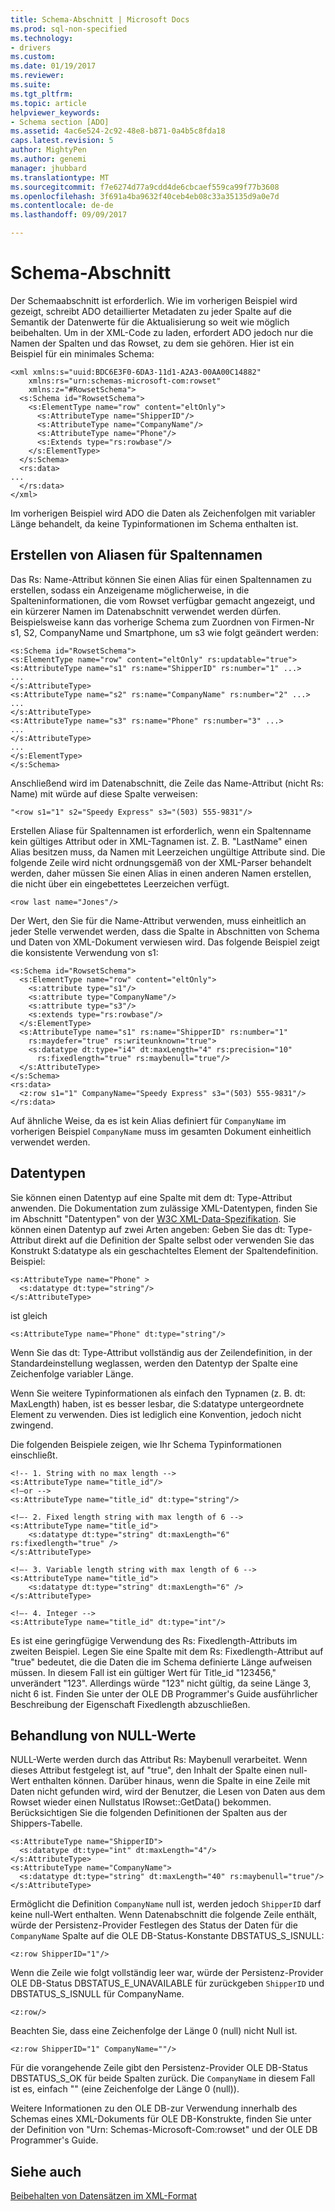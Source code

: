 ```yaml
---
title: Schema-Abschnitt | Microsoft Docs
ms.prod: sql-non-specified
ms.technology:
- drivers
ms.custom: 
ms.date: 01/19/2017
ms.reviewer: 
ms.suite: 
ms.tgt_pltfrm: 
ms.topic: article
helpviewer_keywords:
- Schema section [ADO]
ms.assetid: 4ac6e524-2c92-48e8-b871-0a4b5c8fda18
caps.latest.revision: 5
author: MightyPen
ms.author: genemi
manager: jhubbard
ms.translationtype: MT
ms.sourcegitcommit: f7e6274d77a9cdd4de6cbcaef559ca99f77b3608
ms.openlocfilehash: 3f691a4ba9632f40ceb4eb08c33a35135d9a0e7d
ms.contentlocale: de-de
ms.lasthandoff: 09/09/2017

---
```

# <a name="schema-section"></a>Schema-Abschnitt
Der Schemaabschnitt ist erforderlich. Wie im vorherigen Beispiel wird gezeigt, schreibt ADO detaillierter Metadaten zu jeder Spalte auf die Semantik der Datenwerte für die Aktualisierung so weit wie möglich beibehalten. Um in der XML-Code zu laden, erfordert ADO jedoch nur die Namen der Spalten und das Rowset, zu dem sie gehören. Hier ist ein Beispiel für ein minimales Schema:  
  
```  
<xml xmlns:s="uuid:BDC6E3F0-6DA3-11d1-A2A3-00AA00C14882"  
    xmlns:rs="urn:schemas-microsoft-com:rowset"  
    xmlns:z="#RowsetSchema">  
  <s:Schema id="RowsetSchema">  
    <s:ElementType name="row" content="eltOnly">  
      <s:AttributeType name="ShipperID"/>  
      <s:AttributeType name="CompanyName"/>  
      <s:AttributeType name="Phone"/>  
      <s:Extends type="rs:rowbase"/>  
    </s:ElementType>  
  </s:Schema>  
  <rs:data>  
...  
  </rs:data>  
</xml>  
```  
  
 Im vorherigen Beispiel wird ADO die Daten als Zeichenfolgen mit variabler Länge behandelt, da keine Typinformationen im Schema enthalten ist.  
  
## <a name="creating-aliases-for-column-names"></a>Erstellen von Aliasen für Spaltennamen  
 Das Rs: Name-Attribut können Sie einen Alias für einen Spaltennamen zu erstellen, sodass ein Anzeigename möglicherweise, in die Spalteninformationen, die vom Rowset verfügbar gemacht angezeigt, und ein kürzerer Namen im Datenabschnitt verwendet werden dürfen. Beispielsweise kann das vorherige Schema zum Zuordnen von Firmen-Nr s1, S2, CompanyName und Smartphone, um s3 wie folgt geändert werden:  
  
```  
<s:Schema id="RowsetSchema">   
<s:ElementType name="row" content="eltOnly" rs:updatable="true">   
<s:AttributeType name="s1" rs:name="ShipperID" rs:number="1" ...>   
...  
</s:AttributeType>   
<s:AttributeType name="s2" rs:name="CompanyName" rs:number="2" ...>   
...  
</s:AttributeType>   
<s:AttributeType name="s3" rs:name="Phone" rs:number="3" ...>   
...  
</s:AttributeType>   
...  
</s:ElementType>   
</s:Schema>  
```  
  
 Anschließend wird im Datenabschnitt, die Zeile das Name-Attribut (nicht Rs: Name) mit würde auf diese Spalte verweisen:  
  
```  
"<row s1="1" s2="Speedy Express" s3="(503) 555-9831"/>  
```  
  
 Erstellen Aliase für Spaltennamen ist erforderlich, wenn ein Spaltenname kein gültiges Attribut oder in XML-Tagnamen ist. Z. B. "LastName" einen Alias besitzen muss, da Namen mit Leerzeichen ungültige Attribute sind. Die folgende Zeile wird nicht ordnungsgemäß von der XML-Parser behandelt werden, daher müssen Sie einen Alias in einen anderen Namen erstellen, die nicht über ein eingebettetes Leerzeichen verfügt.  
  
```  
<row last name="Jones"/>  
```  
  
 Der Wert, den Sie für die Name-Attribut verwenden, muss einheitlich an jeder Stelle verwendet werden, dass die Spalte in Abschnitten von Schema und Daten von XML-Dokument verwiesen wird. Das folgende Beispiel zeigt die konsistente Verwendung von s1:  
  
```  
<s:Schema id="RowsetSchema">  
  <s:ElementType name="row" content="eltOnly">  
    <s:attribute type="s1"/>  
    <s:attribute type="CompanyName"/>  
    <s:attribute type="s3"/>  
    <s:extends type="rs:rowbase"/>  
  </s:ElementType>  
  <s:AttributeType name="s1" rs:name="ShipperID" rs:number="1"   
    rs:maydefer="true" rs:writeunknown="true">  
    <s:datatype dt:type="i4" dt:maxLength="4" rs:precision="10"   
      rs:fixedlength="true" rs:maybenull="true"/>  
  </s:AttributeType>  
</s:Schema>  
<rs:data>  
  <z:row s1="1" CompanyName="Speedy Express" s3="(503) 555-9831"/>  
</rs:data>  
```  
  
 Auf ähnliche Weise, da es ist kein Alias definiert für `CompanyName` im vorherigen Beispiel `CompanyName` muss im gesamten Dokument einheitlich verwendet werden.  
  
## <a name="data-types"></a>Datentypen  
 Sie können einen Datentyp auf eine Spalte mit dem dt: Type-Attribut anwenden. Die Dokumentation zum zulässige XML-Datentypen, finden Sie im Abschnitt "Datentypen" von der [W3C XML-Data-Spezifikation](http://www.w3.org/TR/1998/NOTE-XML-data/). Sie können einen Datentyp auf zwei Arten angeben: Geben Sie das dt: Type-Attribut direkt auf die Definition der Spalte selbst oder verwenden Sie das Konstrukt S:datatype als ein geschachteltes Element der Spaltendefinition. Beispiel:  
  
```  
<s:AttributeType name="Phone" >  
  <s:datatype dt:type="string"/>  
</s:AttributeType>  
```  
  
 ist gleich  
  
```  
<s:AttributeType name="Phone" dt:type="string"/>  
```  
  
 Wenn Sie das dt: Type-Attribut vollständig aus der Zeilendefinition, in der Standardeinstellung weglassen, werden den Datentyp der Spalte eine Zeichenfolge variabler Länge.  
  
 Wenn Sie weitere Typinformationen als einfach den Typnamen (z. B. dt: MaxLength) haben, ist es besser lesbar, die S:datatype untergeordnete Element zu verwenden. Dies ist lediglich eine Konvention, jedoch nicht zwingend.  
  
 Die folgenden Beispiele zeigen, wie Ihr Schema Typinformationen einschließt.  
  
```  
<!-- 1. String with no max length -->  
<s:AttributeType name="title_id"/>  
<!—or -->  
<s:AttributeType name="title_id" dt:type="string"/>  
  
<!—- 2. Fixed length string with max length of 6 -->  
<s:AttributeType name="title_id">  
    <s:datatype dt:type="string" dt:maxLength="6" rs:fixedlength="true" />  
</s:AttributeType>  
  
<!—- 3. Variable length string with max length of 6 -->  
<s:AttributeType name="title_id">  
    <s:datatype dt:type="string" dt:maxLength="6" />  
</s:AttributeType>  
  
<!—- 4. Integer -->  
<s:AttributeType name="title_id" dt:type="int"/>  
```  
  
 Es ist eine geringfügige Verwendung des Rs: Fixedlength-Attributs im zweiten Beispiel. Legen Sie eine Spalte mit dem Rs: Fixedlength-Attribut auf "true" bedeutet, die die Daten die im Schema definierte Länge aufweisen müssen. In diesem Fall ist ein gültiger Wert für Title_id "123456," unverändert "123". Allerdings würde "123" nicht gültig, da seine Länge 3, nicht 6 ist. Finden Sie unter der OLE DB Programmer's Guide ausführlicher Beschreibung der Eigenschaft Fixedlength abzuschließen.  
  
## <a name="handling-nulls"></a>Behandlung von NULL-Werte  
 NULL-Werte werden durch das Attribut Rs: Maybenull verarbeitet. Wenn dieses Attribut festgelegt ist, auf "true", den Inhalt der Spalte einen null-Wert enthalten können. Darüber hinaus, wenn die Spalte in eine Zeile mit Daten nicht gefunden wird, wird der Benutzer, die Lesen von Daten aus dem Rowset wieder einen Nullstatus IRowset::GetData() bekommen. Berücksichtigen Sie die folgenden Definitionen der Spalten aus der Shippers-Tabelle.  
  
```  
<s:AttributeType name="ShipperID">  
  <s:datatype dt:type="int" dt:maxLength="4"/>  
</s:AttributeType>  
<s:AttributeType name="CompanyName">  
  <s:datatype dt:type="string" dt:maxLength="40" rs:maybenull="true"/>  
</s:AttributeType>  
```  
  
 Ermöglicht die Definition `CompanyName` null ist, werden jedoch `ShipperID` darf keine null-Wert enthalten. Wenn Datenabschnitt die folgende Zeile enthält, würde der Persistenz-Provider Festlegen des Status der Daten für die `CompanyName` Spalte auf die OLE DB-Status-Konstante DBSTATUS_S_ISNULL:  
  
```  
<z:row ShipperID="1"/>  
```  
  
 Wenn die Zeile wie folgt vollständig leer war, würde der Persistenz-Provider OLE DB-Status DBSTATUS_E_UNAVAILABLE für zurückgeben `ShipperID` und DBSTATUS_S_ISNULL für CompanyName.  
  
```  
<z:row/>   
```  
  
 Beachten Sie, dass eine Zeichenfolge der Länge 0 (null) nicht Null ist.  
  
```  
<z:row ShipperID="1" CompanyName=""/>  
```  
  
 Für die vorangehende Zeile gibt den Persistenz-Provider OLE DB-Status DBSTATUS_S_OK für beide Spalten zurück. Die `CompanyName` in diesem Fall ist es, einfach "" (eine Zeichenfolge der Länge 0 (null)).  
  
 Weitere Informationen zu den OLE DB-zur Verwendung innerhalb des Schemas eines XML-Dokuments für OLE DB-Konstrukte, finden Sie unter der Definition von "Urn: Schemas-Microsoft-Com:rowset" und der OLE DB Programmer's Guide.  
  
## <a name="see-also"></a>Siehe auch  
 [Beibehalten von Datensätzen im XML-Format](../../../ado/guide/data/persisting-records-in-xml-format.md)
